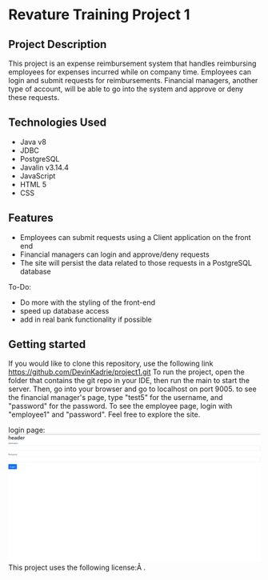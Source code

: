 # Revature Training  Project 1

## Project Description
This project is an expense reimbursement system that handles reimbursing employees for expenses incurred while on company time. Employees can login and submit requests for reimbursements.  Financial managers, another type of account, will be able to go into the system and approve or deny these requests. 

## Technologies Used

 - Java v8
 - JDBC 
 - PostgreSQL
 - Javalin v3.14.4
 - JavaScript
 - HTML 5
 - CSS

## Features

 - Employees can submit requests using a Client application on the front end
 - Financial managers can login and approve/deny requests
 - The site will persist the data related to those requests in a PostgreSQL database

To-Do:

 - Do more with the styling of the front-end 
 - speed up database access
 - add in real bank functionality if possible

## Getting started
If you would like to clone this repository, use the following link https://github.com/DevinKadrie/project1.git
To run the project, open the folder that contains the git repo in your IDE, then run the main to start the server. 
Then, go into your browser and go to localhost on port 9005. to see the financial manager's page, type "test5" for the username, and "password" for the password. To see the employee page, login with "employee1" and "password".
Feel free to explore the site. 

login page:![Opening landing page](https://github.com/DevinKadrie/project1/blob/main/Capture.PNG)
This project uses the following license:Â [<liscense>](https://github.com/PorkodiVenkatesh/PROJECT-NAME/blob/master/link).
